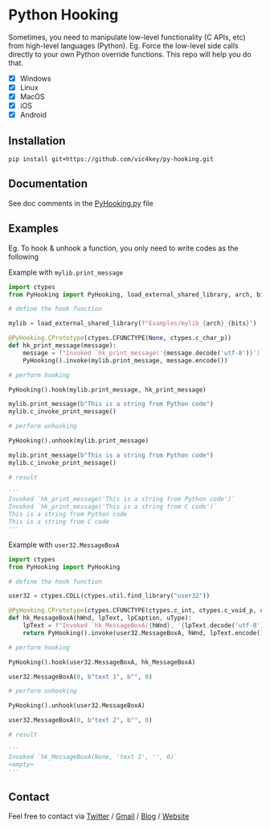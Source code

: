 # Python Hooking

Sometimes, you need to manipulate low-level functionality (C APIs, etc) from high-level languages (Python).
Eg. Force the low-level side calls directly to your own Python override functions. This repo will help you do that. 

- [x] Windows
- [x] Linux
- [x] MacOS
- [x] iOS
- [x] Android

## Installation

`pip install git+https://github.com/vic4key/py-hooking.git`

## Documentation

See doc comments in the [PyHooking.py](PyHooking/PyHooking.py) file

## Examples

Eg. To hook & unhook a function, you only need to write codes as the following

Example with `mylib.print_message`

```py
import ctypes
from PyHooking import PyHooking, load_external_shared_library, arch, bits

# define the hook function

mylib = load_external_shared_library(f"Examples/mylib_{arch}_{bits}")

@PyHooking.CPrototype(ctypes.CFUNCTYPE(None, ctypes.c_char_p))
def hk_print_message(message):
    message = f"Invoked `hk_print_message('{message.decode('utf-8')}')`"
    PyHooking().invoke(mylib.print_message, message.encode())

# perform hooking

PyHooking().hook(mylib.print_message, hk_print_message)

mylib.print_message(b"This is a string from Python code")
mylib.c_invoke_print_message()

# perform unhooking

PyHooking().unhook(mylib.print_message)

mylib.print_message(b"This is a string from Python code")
mylib.c_invoke_print_message()

# result

'''
Invoked `hk_print_message('This is a string from Python code')`
Invoked `hk_print_message('This is a string from C code')`
This is a string from Python code
This is a string from C code
'''
```

Example with `user32.MessageBoxA`

```py
import ctypes
from PyHooking import PyHooking

# define the hook function

user32 = ctypes.CDLL(ctypes.util.find_library("user32"))

@PyHooking.CPrototype(ctypes.CFUNCTYPE(ctypes.c_int, ctypes.c_void_p, ctypes.c_char_p, ctypes.c_char_p, ctypes.c_ulong))
def hk_MessageBoxA(hWnd, lpText, lpCaption, uType):
    lpText = f"Invoked `hk_MessageBoxA({hWnd}, '{lpText.decode('utf-8')}', '{lpCaption.decode('utf-8')}', {uType})`"
    return PyHooking().invoke(user32.MessageBoxA, hWnd, lpText.encode(), lpCaption, uType)

# perform hooking

PyHooking().hook(user32.MessageBoxA, hk_MessageBoxA)

user32.MessageBoxA(0, b"text 1", b"", 0)

# perform unhooking

PyHooking().unhook(user32.MessageBoxA)

user32.MessageBoxA(0, b"text 2", b"", 0)

# result

'''
Invoked `hk_MessageBoxA(None, 'text 1', '', 0)`
<empty>
'''
```

## Contact
Feel free to contact via [Twitter](https://twitter.com/vic4key) / [Gmail](mailto:vic4key@gmail.com) / [Blog](https://blog.vic.onl/) / [Website](https://vic.onl/)
